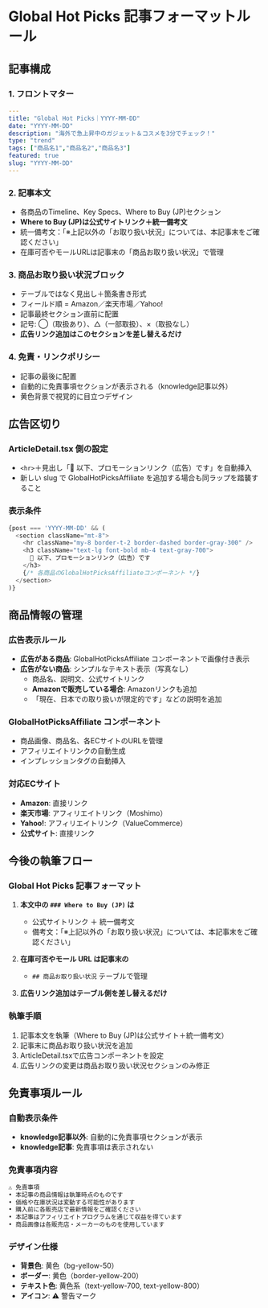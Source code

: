 # Global Hot Picks 記事フォーマットルール

## 記事構成

### 1. フロントマター
```yaml
---
title: "Global Hot Picks｜YYYY-MM-DD"
date: "YYYY-MM-DD"
description: "海外で急上昇中のガジェット＆コスメを3分でチェック！"
type: "trend"
tags: ["商品名1","商品名2","商品名3"]
featured: true
slug: "YYYY-MM-DD"
---
```

### 2. 記事本文
- 各商品のTimeline、Key Specs、Where to Buy (JP)セクション
- **Where to Buy (JP)は公式サイトリンク＋統一備考文**
- 統一備考文：「※上記以外の「お取り扱い状況」については、本記事末をご確認ください」
- 在庫可否やモールURLは記事末の「商品お取り扱い状況」で管理

### 3. 商品お取り扱い状況ブロック
- テーブルではなく見出し＋箇条書き形式
- フィールド順 = Amazon／楽天市場／Yahoo!
- 記事最終セクション直前に配置
- 記号: ◯（取扱あり）、△（一部取扱）、×（取扱なし）
- **広告リンク追加はこのセクションを差し替えるだけ**

### 4. 免責・リンクポリシー
- 記事の最後に配置
- 自動的に免責事項セクションが表示される（knowledge記事以外）
- 黄色背景で視覚的に目立つデザイン

## 広告区切り

### ArticleDetail.tsx 側の設定
- `<hr>`＋見出し「🛒 以下、プロモーションリンク（広告）です」を自動挿入
- 新しい slug で GlobalHotPicksAffiliate を追加する場合も同ラップを踏襲すること

### 表示条件
```typescript
{post === 'YYYY-MM-DD' && (
  <section className="mt-8">
    <hr className="my-8 border-t-2 border-dashed border-gray-300" />
    <h3 className="text-lg font-bold mb-4 text-gray-700">
      🛒 以下、プロモーションリンク（広告）です
    </h3>
    {/* 各商品のGlobalHotPicksAffiliateコンポーネント */}
  </section>
)}
```

## 商品情報の管理

### 広告表示ルール
- **広告がある商品**: GlobalHotPicksAffiliate コンポーネントで画像付き表示
- **広告がない商品**: シンプルなテキスト表示（写真なし）
  - 商品名、説明文、公式サイトリンク
  - **Amazonで販売している場合**: Amazonリンクも追加
  - 「現在、日本での取り扱いが限定的です」などの説明を追加

### GlobalHotPicksAffiliate コンポーネント
- 商品画像、商品名、各ECサイトのURLを管理
- アフィリエイトリンクの自動生成
- インプレッションタグの自動挿入

### 対応ECサイト
- **Amazon**: 直接リンク
- **楽天市場**: アフィリエイトリンク（Moshimo）
- **Yahoo!**: アフィリエイトリンク（ValueCommerce）
- **公式サイト**: 直接リンク

## 今後の執筆フロー

### Global Hot Picks 記事フォーマット

1. **本文中の `### Where to Buy (JP)` は**
   - 公式サイトリンク ＋ 統一備考文
   - 備考文：「※上記以外の「お取り扱い状況」については、本記事末をご確認ください」

2. **在庫可否やモール URL は記事末の**
   - `## 商品お取り扱い状況` テーブルで管理

3. **広告リンク追加はテーブル側を差し替えるだけ**

### 執筆手順
1. 記事本文を執筆（Where to Buy (JP)は公式サイト＋統一備考文）
2. 記事末に商品お取り扱い状況を追加
3. ArticleDetail.tsxで広告コンポーネントを設定
4. 広告リンクの変更は商品お取り扱い状況セクションのみ修正

## 免責事項ルール

### 自動表示条件
- **knowledge記事以外**: 自動的に免責事項セクションが表示
- **knowledge記事**: 免責事項は表示されない

### 免責事項内容
```markdown
⚠️ 免責事項
• 本記事の商品情報は執筆時点のものです
• 価格や在庫状況は変動する可能性があります
• 購入前に各販売店で最新情報をご確認ください
• 本記事はアフィリエイトプログラムを通じて収益を得ています
• 商品画像は各販売店・メーカーのものを使用しています
```

### デザイン仕様
- **背景色**: 黄色（bg-yellow-50）
- **ボーダー**: 黄色（border-yellow-200）
- **テキスト色**: 黄色系（text-yellow-700, text-yellow-800）
- **アイコン**: ⚠️ 警告マーク 
